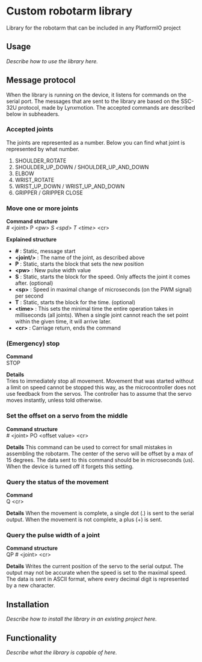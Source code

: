 # Custom robotarm library
Library for the robotarm that can be included in any PlatformIO project

## Usage
_Describe how to use the library here._

## Message protocol
When the library is running on the device, it listens for commands on the serial port. The messages that are sent to the library are based on the SSC-32U protocol, made by Lynxmotion. The accepted commands are described below in subheaders.

### Accepted joints
The joints are represented as a number. Below you can find what joint is represented by what number.
 1. SHOULDER_ROTATE
 2. SHOULDER_UP_DOWN / SHOULDER_UP_AND_DOWN
 3. ELBOW
 4. WRIST_ROTATE
 5. WRIST_UP_DOWN / WRIST_UP_AND_DOWN
 6. GRIPPER / GRIPPER CLOSE

### Move one or more joints
**Command structure**  
\# \<joint\> P \<pw\> _S \<spd\> T \<time\>_ \<cr\>  

**Explained structure**
 * **\#** : Static, message start
 * **\<joint/>** : The name of the joint, as described above
 * **P** : Static, starts the block that sets the new position
 * **\<pw\>** : New pulse width value
 * **S** : Static, starts the block for the speed. Only affects the joint it comes after. (optional)
 * **\<sp\>** : Speed in maximal change of microseconds (on the PWM signal) per second
 * **T** : Static, starts the block for the time. (optional)
 * **\<time\>** : This sets the minimal time the entire operation takes in milliseconds (all joints). When a single joint cannot reach the set point within the given time, it will arrive later.
 * **\<cr\>** : Carriage return, ends the command

### (Emergency) stop
**Command**  
STOP

**Details**  
Tries to immediately stop all movement. Movement that was started without a limit on speed cannot be stopped this way, as the microcontroller does not use feedback from the servos. The controller has to assume that the servo moves instantly, unless told otherwise.

### Set the offset on a servo from the middle
**Command structure**  
\# \<joint\> PO \<offset value\> \<cr\>

**Details**
This command can be used to correct for small mistakes in assembling the robotarm. The center of the servo will be offset by a max of 15 degrees. The data sent to this command should be in microseconds (us). When the device is turned off it forgets this setting.

### Query the status of the movement
**Command**  
Q \<cr\>  

**Details**
When the movement is complete, a single dot (.) is sent to the serial output. When the movement is not complete, a plus (+) is sent.

### Query the pulse width of a joint
**Command structure**  
QP \# \<joint\> \<cr\>  

**Details**
Writes the current position of the servo to the serial output. The output may not be accurate when the speed is set to the maximal speed.
The data is sent in ASCII format, where every decimal digit is represented by a new character.

## Installation
_Describe how to install the library in an existing project here._

## Functionality
_Describe what the library is capable of here._
